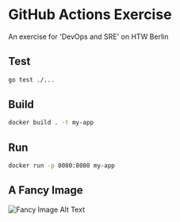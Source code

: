 # GitHub Actions Exercise

An exercise for 'DevOps and SRE' on HTW Berlin

## Test

```bash
go test ./...
```

## Build

```bash
docker build . -t my-app
```

## Run

```bash
docker run -p 8080:8080 my-app
```

## A Fancy Image

![Fancy Image Alt Text](https://preview.redd.it/usqygis5ghx51.jpg?width=640&height=611&crop=smart&auto=webp&s=2094e70e4be448d5b2e31d334abd33e9b2c24106)